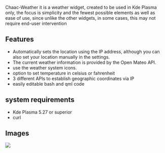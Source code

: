 Chaac-Weather it is a weather widget, created to be used in Kde Plasma only, the focus is simplicity and the fewest possible elements as well as ease of use, since unlike the other widgets, in some cases, this may not require end-user intervention 

## Features

- Automatically sets the location using the IP address, although you can also set your location manually in the settings.
- The current weather information is provided by the Open Mateo API.
- use the weather system icons.
- option to set temperature in celsius or fahrenheit
- 3 different APIs to establish geographic coordinates via IP
- easily editable bash and qml code

## system requirements

- Kde Plasma 5.27 or superior
- curl  



## Images
![](https://images.pling.com/img/00/00/24/01/13/2112055/screenshot-20231206-233607.jpg)
